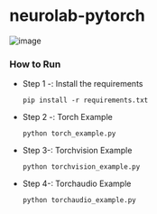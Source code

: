 # neurolab-pytorch
![image](https://user-images.githubusercontent.com/57321948/196933065-4b16c235-f3b9-4391-9cfe-4affcec87c35.png)

### How to Run
- Step 1 -: Install the requirements
    ```
    pip install -r requirements.txt
    ```
- Step 2 -: Torch Example 
    ```
    python torch_example.py
    ```
- Step 3-: Torchvision Example
    ```
    python torchvision_example.py
    ```
- Step 4-: Torchaudio Example
    ```
    python torchaudio_example.py
    ```
